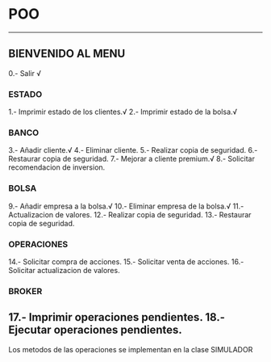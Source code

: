 # POO
--------------------------------------------
## BIENVENIDO AL MENU 
0.- Salir √
### ESTADO
1.- Imprimir estado de los clientes.√
2.- Imprimir estado de la bolsa.√
### BANCO
3.- Añadir cliente.√
4.- Eliminar cliente.
5.- Realizar copia de seguridad.
6.- Restaurar copia de seguridad.
7.- Mejorar a cliente premium.√
8.- Solicitar recomendacion de inversion.
### BOLSA
9.- Añadir empresa a la bolsa.√
10.- Eliminar empresa de la bolsa.√
11.- Actualizacion de valores.
12.- Realizar copia de seguridad.
13.- Restaurar copia de seguridad.
### OPERACIONES
14.- Solicitar compra de acciones.
15.- Solicitar venta de acciones.
16.- Solicitar actualizacion de valores.
### BROKER
17.- Imprimir operaciones pendientes.
18.- Ejecutar operaciones pendientes.
--------------------------------------------

Los metodos de las operaciones se implementan en la clase SIMULADOR

